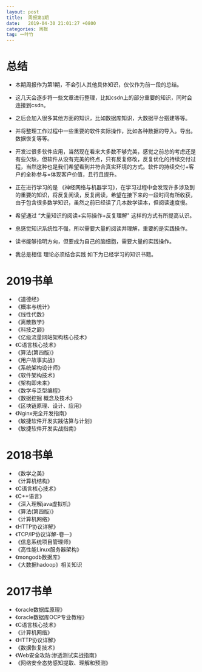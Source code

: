 ```yaml
---
layout: post
title:  周报第1期
date:   2019-04-30 21:01:27 +0800
categories: 周报
tag: 一叶竹
---
```


总结
=========
+  本期周报作为第1期，不会引人其他具体知识，仅仅作为前一段的总结。

+  这几天会逐步将一些文章进行整理，比如csdn上的部分重要的知识，同时会连接到csdn。

+  之后会加入很多其他方面的知识，比如数据库知识，大数据平台搭建等等。

+  并将整理工作过程中一些重要的软件实际操作，比如各种数据的导入。导出。数据恢复等等。
+  开发过很多软件应用，当然现在看来大多数不够完美，感觉之前总的考虑还是有些欠缺，但软件从没有完美的终点，只有反复修改，反复优化的持续交付过程，当然这种也是我们希望看到并符合真实环境的方式。软件的持续交付+客户的全称参与=体现客户价值，且行且提升。
+  正在进行学习的是 《神经网络与机器学习》，在学习过程中会发现许多涉及到的重要的知识，将反复阅读，反复阅读，希望在接下来的一段时间有所收获，由于包含很多数学知识，虽然之前已经读了几本数学读本，但阅读速度慢。
+  希望通过 “大量知识的阅读+实际操作+反复理解" 这样的方式有所提高认识。
+  总感觉知识系统性不强，所以需要大量的阅读并理解，重要的是实践操作。
+  读书能够指明方向，但要成为自己的脑细胞，需要大量的实践操作。
+  我总是相信 理论必须结合实践
如下为已经学习的知识书籍。

2019书单
================
+ 《道德经》
+ 《概率与统计》
+ 《线性代数》
+ 《离散数学》
+ 《科技之巅》
+ 《亿级流量网站架构核心技术》
+ 《C语言核心技术》
+ 《算法(第四版)》
+ 《用户故事实战》
+ 《系统架构设计师》
+ 《软件架构技术》
+ 《架构即未来》
+ 《数学与泛型编程》
+ 《数据挖掘 概念及技术》
+ 《区块链原理、设计、应用》
+ 《Nginx完全开发指南》
+ 《敏捷软件开发实践估算与计划》
+ 《敏捷软件开发实战指南》

2018书单
================
+ 《数学之美》
+ 《计算机结构》
+ 《C语言核心技术》
+ 《C++语言》
+ 《深入理解java虚拟机》
+ 《算法(第四版)》
+ 《计算机网络》
+ 《HTTP协议详解》
+ 《TCP/IP协议详解-卷一》
+ 《信息系统项目管理师》
+ 《高性能Linux服务器架构》
+ 《mongodb数据库》
+ 《大数据hadoop》相关知识

2017书单
==================
+ 《oracle数据库原理》
+ 《oracle数据库OCP专业教程》
+ 《C语言核心技术》
+ 《计算机网络》
+ 《HTTP协议详解》
+ 《数据恢复技术》
+ 《Web安全攻防:渗透测试实战指南》
+ 《网络安全态势感知提取、理解和预测》
